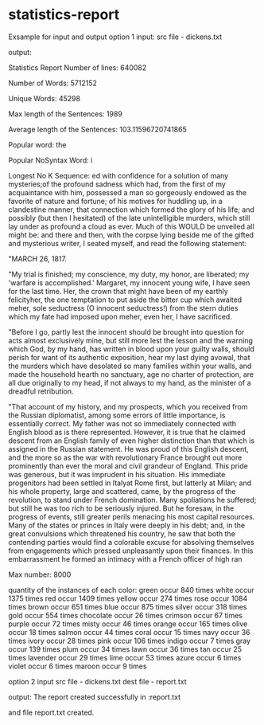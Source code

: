 # statistics-report

Exsample for input and output
option 1
input:
src file - dickens.txt

output:

Statistics Report
Number of lines: 640082

Number of Words: 5712152

Unique Words: 45298

Max length of the Sentences: 1989

Average length of the Sentences: 103.11596720741865

Popular word: the

Popular NoSyntax Word: i

Longest No K Sequence: ed with confidence for a
solution of many mysteries;of the profound sadness which had,
from the first of my acquaintance with him, possessed a man so
gorgeously endowed as the favorite of nature and fortune; of his
motives for huddling up, in a clandestine manner, that connection
which formed the glory of his life; and possibly (but then I
hesitated) of the late unintelligible murders, which still lay
under as profound a cloud as ever. Much of this WOULD be unveiled
all might be: and there and then, with the corpse lying beside me
of the gifted and mysterious writer, I seated myself, and read the
following statement:


"MARCH 26, 1817.

"My trial is finished; my conscience, my duty, my honor, are
liberated; my 'warfare is accomplished.' Margaret, my innocent
young wife, I have seen for the last time. Her, the crown that
might have been of my earthly felicityher, the one temptation to
put aside the bitter cup which awaited meher, sole seductress (O
innocent seductress!) from the stern duties which my fate had
imposed upon meher, even her, I have sacrificed.

"Before I go, partly lest the innocent should be brought into
question for acts almost exclusively mine, but still more lest the
lesson and the warning which God, by my hand, has written in blood
upon your guilty walls, should perish for want of its authentic
exposition, hear my last dying avowal, that the murders which have
desolated so many families within your walls, and made the
household hearth no sanctuary, age no charter of protection, are
all due originally to my head, if not always to my hand, as the
minister of a dreadful retribution.

"That account of my history, and my prospects, which you received
from the Russian diplomatist, among some errors of little
importance, is essentially correct. My father was not so
immediately connected with English blood as is there represented.
However, it is true that he claimed descent from an English family
of even higher distinction than that which is assigned in the
Russian statement. He was proud of this English descent, and the
more so as the war with revolutionary France brought out more
prominently than ever the moral and civil grandeur of England.
This pride was generous, but it was imprudent in his situation.
His immediate progenitors had been settled in Italyat Rome first,
but latterly at Milan; and his whole property, large and scattered,
came, by the progress of the revolution, to stand under French
domination. Many spoliations he suffered; but still he was too
rich to be seriously injured. But he foresaw, in the progress of
events, still greater perils menacing his most capital resources.
Many of the states or princes in Italy were deeply in his debt;
and, in the great convulsions which threatened his country, he saw
that both the contending parties would find a colorable excuse for
absolving themselves from engagements which pressed unpleasantly
upon their finances. In this embarrassment he formed an intimacy
with a French officer of high ran

Max number: 8000

quantity of the instances of each color:
green occur 840 times
white occur 1375 times
red occur 1409 times
yellow occur 274 times
rose occur 1084 times
brown occur 651 times
blue occur 875 times
silver occur 318 times
gold occur 554 times
chocolate occur 26 times
crimson occur 67 times
purple occur 72 times
misty occur 46 times
orange occur 165 times
olive occur 18 times
salmon occur 44 times
coral occur 15 times
navy occur 36 times
ivory occur 28 times
pink occur 106 times
indigo occur 7 times
gray occur 139 times
plum occur 34 times
lawn occur 36 times
tan occur 25 times
lavender occur 29 times
lime occur 53 times
azure occur 6 times
violet occur 6 times
maroon occur 9 times



option 2
input
src file - dickens.txt
dest file - report.txt

output:
The report created successfully in :report.txt

and file report.txt created.

